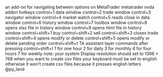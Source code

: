 an add-on for navigating between options on MetaTrader
metatrader nvda addon hotkeys
control+1 data window
control+2 trade window
control+3 navigator window
control+4 market watch
control+5 reads close in data window
control+6 history window
control+7 toolbox window
control+8 opens xlsx file in history window
control+9 opens html file in history window
control+shift+1 buy
control+shift+2 sell
control+shift+3 closes trade
control+shift+4 opens modify or delete 
control+shift+5 opens modify or delete pending order
control+shift+t TA assistant layer commands
after pressing control+shift+t
1 for one hour
2 for daily
3 for monthly
4 for four hours
7 for weekly
note: your system Display resolution  should set to 1366 × 768
when you want to create csv files your keyboard must be set to english otherwise it won't create csv files because it presses english letters
@py_land